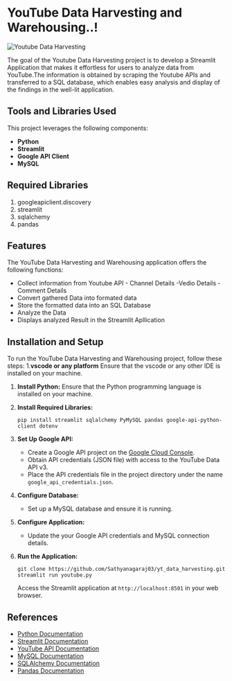 

# YouTube Data Harvesting and Warehousing..!
![Youtube Data Harvesting ](https://media.licdn.com/dms/image/v2/C4E12AQElarZ-H_AEmA/article-cover_image-shrink_720_1280/article-cover_image-shrink_720_1280/0/1600245717682?e=2147483647&v=beta&t=eAORobulzhOUgd0q1NEPFVUfdhVmcwGFwtQEjggHT3o)


The goal of the Youtube Data Harvesting project is to develop a Streamlit Application that makes it effortless for users to analyze data from YouTube.The information is obtained by scraping the Youtube APIs and transferred to a SQL database, which enables easy analysis and display of the findings in the well-lit application.

## Tools and Libraries Used

This project leverages the following components:

- **Python** 
- **Streamlit** 
- **Google API Client** 
- **MySQL** 


## Required Libraries

1. googleapiclient.discovery
2. streamlit
3. sqlalchemy
4. pandas

## Features

The YouTube Data Harvesting and Warehousing application offers the following functions:

- Collect information from Youtube API
                - Channel Details
                -Vedio Details
                -Comment Details
- Convert gathered Data into formated data 
- Store the formatted data into an SQL Database
- Analyze the Data
- Displays analyzed Result in  the Streamlit Apllication

## Installation and Setup

To run the YouTube Data Harvesting and Warehousing project, follow these steps:
1.**vscode or any platform** Ensure that the vscode or any other IDE is installed on your machine.
1. **Install Python:** Ensure that the Python programming language is installed on your machine.

2. **Install Required Libraries:**
    ```
    pip install streamlit sqlalchemy PyMySQL pandas google-api-python-client dotenv
    ```

3. **Set Up Google API:**
    - Create a Google API project on the [Google Cloud Console](https://console.cloud.google.com/).
    - Obtain API credentials (JSON file) with access to the YouTube Data API v3.
    - Place the API credentials file in the project directory under the name `google_api_credentials.json`.

4. **Configure Database:**
    - Set up a MySQL database and ensure it is running.
  
5. **Configure Application:**
    - Update the  your Google API credentials and MySQL connection details.

6. **Run the Application:**
    ```
    git clone https://github.com/Sathyanagaraj03/yt_data_harvesting.git
    streamlit run youtube.py
    ```
   Access the Streamlit application at `http://localhost:8501` in your web browser.


## References

- [Python Documentation](https://docs.python.org/)
- [Streamlit Documentation](https://docs.streamlit.io/)
- [YouTube API Documentation](https://developers.google.com/youtube/v3)
- [MySQL Documentation](https://dev.mysql.com/doc/)
- [SQLAlchemy Documentation](https://docs.sqlalchemy.org/)
- [Pandas Documentation](https://pandas.pydata.org/docs/)
  


